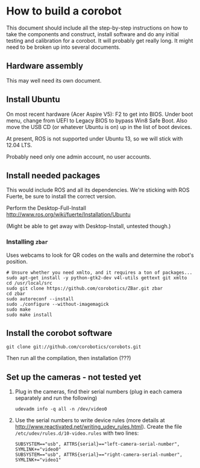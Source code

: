 # How to build a corobot

This document should include all the step-by-step instructions
on how to take the components and construct, install software
and do any initial testing and calibration for a corobot.  It
will probably get really long.  It might need to be broken up
into several documents.

## Hardware assembly

This may well need its own document.

## Install Ubuntu

On most recent hardware (Acer Aspire V5): F2 to get into BIOS.
Under boot menu, change from UEFI to Legacy BIOS to bypass Win8
Safe Boot.  Also move the USB CD (or whatever Ubuntu is on) up
in the list of boot devices.

At present, ROS is not supported under Ubuntu 13, so we will stick with 12.04 LTS.

Probably need only one admin account, no user accounts.

## Install needed packages

This would include ROS and all its dependencies.
We're sticking with ROS Fuerte, be sure to install the correct version.

Perform the Desktop-Full-Install
http://www.ros.org/wiki/fuerte/Installation/Ubuntu

(Might be able to get away with Desktop-Install, untested though.)

### Installing `zbar`

Uses webcams to look for QR codes on the walls and determine the robot's position.

    # Unsure whether you need xmlto, and it requires a ton of packages...
    sudo apt-get install -y python-gtk2-dev v4l-utils gettext git xmlto
    cd /usr/local/src
    sudo git clone https://github.com/corobotics/ZBar.git zbar
    cd zbar
    sudo autoreconf --install
    sudo ./configure --without-imagemagick
    sudo make
    sudo make install

## Install the corobot software

`git clone git://github.com/corobotics/corobots.git`

Then run all the compilation, then installation (???)

## Set up the cameras - not tested yet

1. Plug in the cameras, find their serial numbers
  (plug in each camera separately and run the following)

    `udevadm info -q all -n /dev/video0`

2. Use the serial numbers to write device rules
   (more details at <http://www.reactivated.net/writing_udev_rules.html>).
   Create the file `/etc/udev/rules.d/10-video.rules` with two lines:

    `SUBSYSTEM=="usb", ATTRS{serial}=="left-camera-serial-number", SYMLINK+="video0"`  
    `SUBSYSTEM=="usb", ATTRS{serial}=="right-camera-serial-number", SYMLINK+="video1"`

